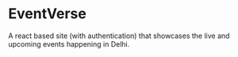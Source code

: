 # EventVerse
A react based site (with authentication) that showcases the live and upcoming events happening in Delhi.
